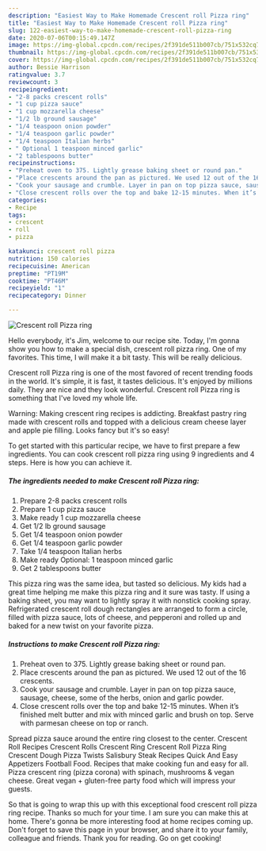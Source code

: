 ```yaml
---
description: "Easiest Way to Make Homemade Crescent roll Pizza ring"
title: "Easiest Way to Make Homemade Crescent roll Pizza ring"
slug: 122-easiest-way-to-make-homemade-crescent-roll-pizza-ring
date: 2020-07-06T00:15:49.147Z
image: https://img-global.cpcdn.com/recipes/2f391de511b007cb/751x532cq70/crescent-roll-pizza-ring-recipe-main-photo.jpg
thumbnail: https://img-global.cpcdn.com/recipes/2f391de511b007cb/751x532cq70/crescent-roll-pizza-ring-recipe-main-photo.jpg
cover: https://img-global.cpcdn.com/recipes/2f391de511b007cb/751x532cq70/crescent-roll-pizza-ring-recipe-main-photo.jpg
author: Bessie Harrison
ratingvalue: 3.7
reviewcount: 3
recipeingredient:
- "2-8 packs crescent rolls"
- "1 cup pizza sauce"
- "1 cup mozzarella cheese"
- "1/2 lb ground sausage"
- "1/4 teaspoon onion powder"
- "1/4 teaspoon garlic powder"
- "1/4 teaspoon Italian herbs"
- " Optional 1 teaspoon minced garlic"
- "2 tablespoons butter"
recipeinstructions:
- "Preheat oven to 375. Lightly grease baking sheet or round pan."
- "Place crescents around the pan as pictured. We used 12 out of the 16 crescents."
- "Cook your sausage and crumble. Layer in pan on top pizza sauce, sausage, cheese, some of the herbs, onion and garlic powder."
- "Close crescent rolls over the top and bake 12-15 minutes. When it’s finished melt butter and mix with minced garlic and brush on top. Serve with parmesan cheese on top or ranch."
categories:
- Recipe
tags:
- crescent
- roll
- pizza

katakunci: crescent roll pizza 
nutrition: 150 calories
recipecuisine: American
preptime: "PT19M"
cooktime: "PT46M"
recipeyield: "1"
recipecategory: Dinner

---
```



![Crescent roll Pizza ring](https://img-global.cpcdn.com/recipes/2f391de511b007cb/751x532cq70/crescent-roll-pizza-ring-recipe-main-photo.jpg)

Hello everybody, it's Jim, welcome to our recipe site. Today, I'm gonna show you how to make a special dish, crescent roll pizza ring. One of my favorites. This time, I will make it a bit tasty. This will be really delicious.

Crescent roll Pizza ring is one of the most favored of recent trending foods in the world. It's simple, it is fast, it tastes delicious. It's enjoyed by millions daily. They are nice and they look wonderful. Crescent roll Pizza ring is something that I've loved my whole life.

Warning: Making crescent ring recipes is addicting. Breakfast pastry ring made with crescent rolls and topped with a delicious cream cheese layer and apple pie filling. Looks fancy but it&#39;s so easy!


To get started with this particular recipe, we have to first prepare a few ingredients. You can cook crescent roll pizza ring using 9 ingredients and 4 steps. Here is how you can achieve it.

<!--inarticleads1-->

##### The ingredients needed to make Crescent roll Pizza ring:

1. Prepare 2-8 packs crescent rolls
1. Prepare 1 cup pizza sauce
1. Make ready 1 cup mozzarella cheese
1. Get 1/2 lb ground sausage
1. Get 1/4 teaspoon onion powder
1. Get 1/4 teaspoon garlic powder
1. Take 1/4 teaspoon Italian herbs
1. Make ready  Optional: 1 teaspoon minced garlic
1. Get 2 tablespoons butter


This pizza ring was the same idea, but tasted so delicious. My kids had a great time helping me make this pizza ring and it sure was tasty. If using a baking sheet, you may want to lightly spray it with nonstick cooking spray. Refrigerated crescent roll dough rectangles are arranged to form a circle, filled with pizza sauce, lots of cheese, and pepperoni and rolled up and baked for a new twist on your favorite pizza. 

<!--inarticleads2-->

##### Instructions to make Crescent roll Pizza ring:

1. Preheat oven to 375. Lightly grease baking sheet or round pan.
1. Place crescents around the pan as pictured. We used 12 out of the 16 crescents.
1. Cook your sausage and crumble. Layer in pan on top pizza sauce, sausage, cheese, some of the herbs, onion and garlic powder.
1. Close crescent rolls over the top and bake 12-15 minutes. When it’s finished melt butter and mix with minced garlic and brush on top. Serve with parmesan cheese on top or ranch.


Spread pizza sauce around the entire ring closest to the center. Crescent Roll Recipes Crescent Rolls Crescent Ring Crescent Roll Pizza Ring Crescent Dough Pizza Twists Salisbury Steak Recipes Quick And Easy Appetizers Football Food. Recipes that make cooking fun and easy for all. Pizza crescent ring (pizza corona) with spinach, mushrooms &amp; vegan cheese. Great vegan + gluten-free party food which will impress your guests. 

So that is going to wrap this up with this exceptional food crescent roll pizza ring recipe. Thanks so much for your time. I am sure you can make this at home. There's gonna be more interesting food at home recipes coming up. Don't forget to save this page in your browser, and share it to your family, colleague and friends. Thank you for reading. Go on get cooking!

